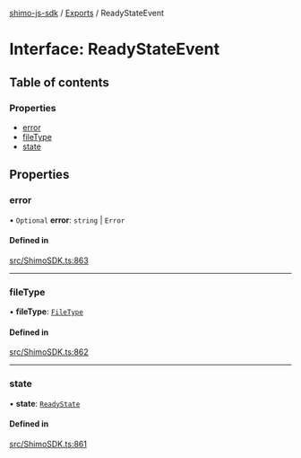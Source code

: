 [shimo-js-sdk](../README.md) / [Exports](../modules.md) / ReadyStateEvent

# Interface: ReadyStateEvent

## Table of contents

### Properties

- [error](ReadyStateEvent.md#error)
- [fileType](ReadyStateEvent.md#filetype)
- [state](ReadyStateEvent.md#state)

## Properties

### error

• `Optional` **error**: `string` \| `Error`

#### Defined in

[src/ShimoSDK.ts:863](https://github.com/shimohq/shimo-js-sdk/blob/c800ffa/src/ShimoSDK.ts#L863)

___

### fileType

• **fileType**: [`FileType`](../enums/FileType.md)

#### Defined in

[src/ShimoSDK.ts:862](https://github.com/shimohq/shimo-js-sdk/blob/c800ffa/src/ShimoSDK.ts#L862)

___

### state

• **state**: [`ReadyState`](../enums/ReadyState.md)

#### Defined in

[src/ShimoSDK.ts:861](https://github.com/shimohq/shimo-js-sdk/blob/c800ffa/src/ShimoSDK.ts#L861)
